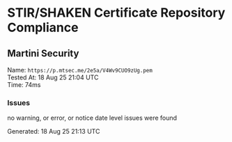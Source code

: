 # STIR/SHAKEN Certificate Repository Compliance

## Martini Security

Name: `https://p.mtsec.me/2e5a/V4Wv9CUO9zUg.pem`\
Tested At: 18 Aug 25 21:04 UTC\
Time: 74ms

### Issues

no warning, or error, or notice date level issues were found

Generated: 18 Aug 25 21:13 UTC